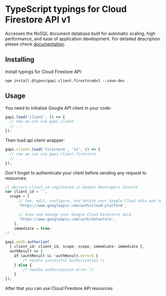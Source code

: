 # TypeScript typings for Cloud Firestore API v1

Accesses the NoSQL document database built for automatic scaling, high performance, and ease of application development. 
For detailed description please check [documentation](https://cloud.google.com/firestore).

## Installing

Install typings for Cloud Firestore API:

```
npm install @types/gapi.client.firestore@v1 --save-dev
```

## Usage

You need to initialize Google API client in your code:

```typescript
gapi.load('client', () => {
  // now we can use gapi.client
  // ...
});
```

Then load api client wrapper:

```typescript
gapi.client.load('firestore', 'v1', () => {
  // now we can use gapi.client.firestore
  // ...
});
```

Don't forget to authenticate your client before sending any request to resources:

```typescript
// declare client_id registered in Google Developers Console
var client_id = '',
  scope = [ 
      // See, edit, configure, and delete your Google Cloud data and see the email address for your Google Account.
      'https://www.googleapis.com/auth/cloud-platform',

      // View and manage your Google Cloud Datastore data
      'https://www.googleapis.com/auth/datastore',
    ],
    immediate = true;
// ...

gapi.auth.authorize(
  { client_id: client_id, scope: scope, immediate: immediate },
  authResult => {
    if (authResult && !authResult.error) {
        /* handle successful authorization */
    } else {
        /* handle authorization error */
    }
});
```

After that you can use Cloud Firestore API resources:

```typescript
```
